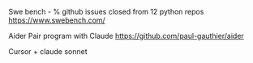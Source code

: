 
Swe bench - % github issues closed from 12 python repos
https://www.swebench.com/

Aider
Pair program with Claude
https://github.com/paul-gauthier/aider

Cursor + claude sonnet